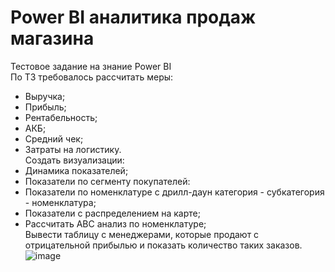 # Power BI аналитика продаж магазина
Тестовое задание на знание Power BI\
По ТЗ требовалось рассчитать  меры:
- Выручка;
- Прибыль;
- Рентабельность;
- АКБ;
- Средний чек;
- Затраты на логистику.\
Создать визуализации:
- Динамика показателей;
- Показатели по сегменту покупателей:
- Показатели по номенклатуре с дрилл-даун категория - субкатегория - номенклатура;
- Показатели с распределением на карте;
- Рассчитать АВС анализ по номенклатуре;\
Вывести таблицу с менеджерами, которые продают с отрицательной прибылью и показать количество таких заказов.
![image](https://github.com/VyacheslavGusev/Power_BI_sales_analytics/assets/117516863/0bbd45e5-05d9-4ba1-99ee-90f46e70d00a)

